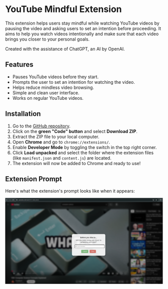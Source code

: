 # YouTube Mindful Extension

This extension helps users stay mindful while watching YouTube videos by pausing the video and asking users to set an intention before proceeding. It aims to help you watch videos intentionally and make sure that each video brings you closer to your personal goals.

Created with the assistance of ChatGPT, an AI by OpenAI.

## Features
- Pauses YouTube videos before they start.
- Prompts the user to set an intention for watching the video.
- Helps reduce mindless video browsing.
- Simple and clean user interface.
- Works on regular YouTube videos.

## Installation

1. Go to the [GitHub repository](https://github.com/sameeksha-dalvi/yt-mindful-extension).
2. Click on the **green "Code" button** and select **Download ZIP**.
3. Extract the ZIP file to your local computer.
4. Open **Chrome** and go to `chrome://extensions/`.
5. Enable **Developer Mode** by toggling the switch in the top right corner.
6. Click **Load unpacked** and select the folder where the extension files (like `manifest.json` and `content.js`) are located.
7. The extension will now be added to Chrome and ready to use!

## Extension Prompt

Here's what the extension's prompt looks like when it appears:

![Extension Prompt](screenshots/extension_prompt.png)